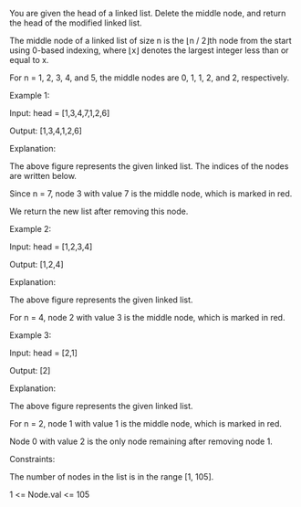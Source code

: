 You are given the head of a linked list. Delete the middle node, and return the head of the modified linked list.

The middle node of a linked list of size n is the ⌊n / 2⌋th node from the start using 0-based indexing, where ⌊x⌋ denotes the largest integer less than or equal to x.

For n = 1, 2, 3, 4, and 5, the middle nodes are 0, 1, 1, 2, and 2, respectively.
 

Example 1:


Input: head = [1,3,4,7,1,2,6]

Output: [1,3,4,1,2,6]

Explanation:

The above figure represents the given linked list. The indices of the nodes are written below.

Since n = 7, node 3 with value 7 is the middle node, which is marked in red.

We return the new list after removing this node. 

Example 2:


Input: head = [1,2,3,4]

Output: [1,2,4]

Explanation:

The above figure represents the given linked list.

For n = 4, node 2 with value 3 is the middle node, which is marked in red.

Example 3:


Input: head = [2,1]

Output: [2]

Explanation:

The above figure represents the given linked list.

For n = 2, node 1 with value 1 is the middle node, which is marked in red.

Node 0 with value 2 is the only node remaining after removing node 1.
 

Constraints:

The number of nodes in the list is in the range [1, 105].

1 <= Node.val <= 105
